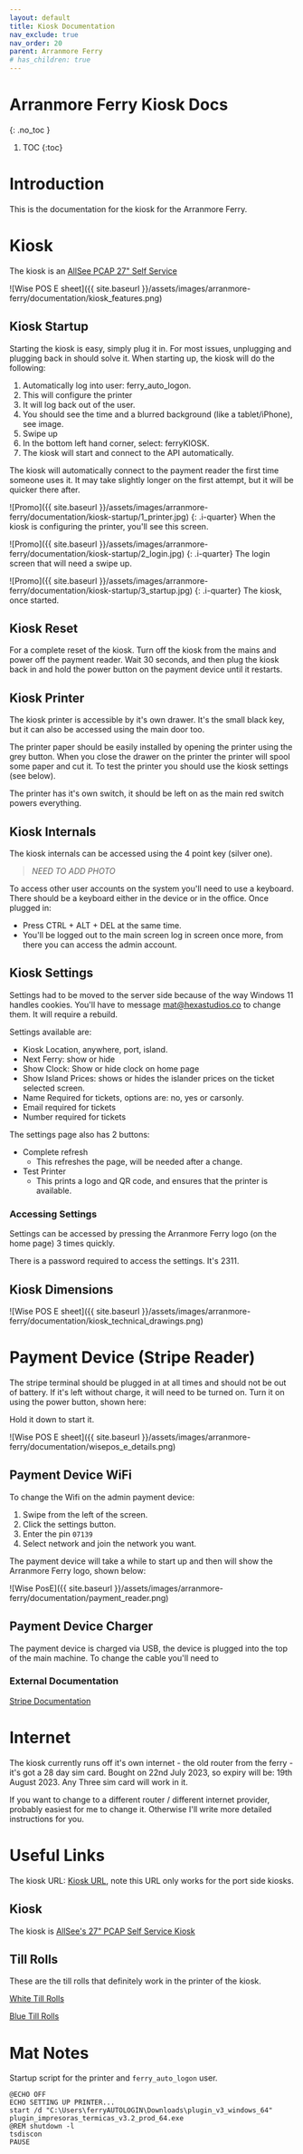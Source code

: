 ```yaml
---
layout: default
title: Kiosk Documentation
nav_exclude: true
nav_order: 20
parent: Arranmore Ferry
# has_children: true
---
```


# Arranmore Ferry Kiosk Docs
{: .no_toc }

1. TOC
{:toc}

# Introduction

This is the documentation for the kiosk for the Arranmore Ferry.

# Kiosk

The kiosk is an [AllSee PCAP 27" Self Service](https://www.allsee-tech.com/digital-signage-products/pcap-self-service-ordering-qsr-touch-screen.html) 

![Wise POS E sheet]({{ site.baseurl }}/assets/images/arranmore-ferry/documentation/kiosk_features.png)

## Kiosk Startup

Starting the kiosk is easy, simply plug it in. For most issues, unplugging and plugging back in should solve it. When starting up, the kiosk will do the following:

1. Automatically log into user: ferry_auto_logon.
2. This will configure the printer
3. It will log back out of the user.
4. You should see the time and a blurred background (like a tablet/iPhone), see image.
5. Swipe up
6. In the bottom left hand corner, select: ferryKIOSK.
7. The kiosk will start and connect to the API automatically.

The kiosk will automatically connect to the payment reader the first time someone uses it. It may take slightly longer on the first attempt, but it will be quicker there after.

![Promo]({{ site.baseurl }}/assets/images/arranmore-ferry/documentation/kiosk-startup/1_printer.jpg)
{: .i-quarter}
When the kiosk is configuring the printer, you'll see this screen.

![Promo]({{ site.baseurl }}/assets/images/arranmore-ferry/documentation/kiosk-startup/2_login.jpg)
{: .i-quarter}
The login screen that will need a swipe up.

![Promo]({{ site.baseurl }}/assets/images/arranmore-ferry/documentation/kiosk-startup/3_startup.jpg)
{: .i-quarter}
The kiosk, once started.

## Kiosk Reset

For a complete reset of the kiosk. Turn off the kiosk from the mains and power off the payment reader. Wait 30 seconds, and then plug the kiosk back in and hold the power button on the payment device until it restarts.

## Kiosk Printer

The kiosk printer is accessible by it's own drawer. It's the small black key, but it can also be accessed using the main door too.

The printer paper should be easily installed by opening the printer using the grey button. When you close the drawer on the printer the printer will spool some paper and cut it. To test the printer you should use the kiosk settings (see below).

The printer has it's own switch, it should be left on as the main red switch powers everything.

## Kiosk Internals

The kiosk internals can be accessed using the 4 point key (silver one).

> *NEED TO ADD PHOTO*

To access other user accounts on the system you'll need to use a keyboard. There should be a keyboard either in the device or in the office. Once plugged in:
- Press CTRL + ALT + DEL at the same time.
- You'll be logged out to the main screen log in screen once more, from there you can access the admin account.

## Kiosk Settings

Settings had to be moved to the server side because of the way Windows 11 handles cookies. You'll have to message [mat@hexastudios.co](mailto://mat@hexastudios.co) to change them. It will require a rebuild. 

Settings available are:
- Kiosk Location, anywhere, port, island.
- Next Ferry: show or hide
- Show Clock: Show or hide clock on home page
- Show Island Prices: shows or hides the islander prices on the ticket selected screen.
- Name Required for tickets, options are: no, yes or carsonly.
- Email required for tickets
- Number required for tickets

The settings page also has 2 buttons:
- Complete refresh
    - This refreshes the page, will be needed after a change.
- Test Printer
    - This prints a logo and QR code, and ensures that the printer is available.

### Accessing Settings

Settings can be accessed by pressing the Arranmore Ferry logo (on the home page) 3 times quickly.

There is a password required to access the settings. It's 2311.

## Kiosk Dimensions

![Wise POS E sheet]({{ site.baseurl }}/assets/images/arranmore-ferry/documentation/kiosk_technical_drawings.png)

# Payment Device (Stripe Reader)

The stripe terminal should be plugged in at all times and should not be out of battery. If it's left without charge, it will need to be turned on. Turn it on using the power button, shown here:

Hold it down to start it.

![Wise POS E sheet]({{ site.baseurl }}/assets/images/arranmore-ferry/documentation/wisepos_e_details.png)

## Payment Device WiFi

To change the Wifi on the admin payment device:
1. Swipe from the left of the screen.
2. Click the settings button.
3. Enter the pin `07139`
4. Select network and join the network you want.

The payment device will take a while to start up and then will show the Arranmore Ferry logo, shown below:

![Wise PosE]({{ site.baseurl }}/assets/images/arranmore-ferry/documentation/payment_reader.png)

## Payment Device Charger

The payment device is charged via USB, the device is plugged into the top of the main machine. To change the cable you'll need to 

### External Documentation

[Stripe Documentation](https://stripe.com/docs/terminal/readers/bbpos-wisepos-e)

# Internet

The kiosk currently runs off it's own internet - the old router from the ferry - it's got a 28 day sim card. Bought on 22nd July 2023, so expiry will be: 19th August 2023.
Any Three sim card will work in it.

If you want to change to a different router / different internet provider, probably easiest for me to change it. Otherwise I'll write more detailed instructions for you.


# Useful Links

The kiosk URL: [Kiosk URL](https://ferrykiosk.thearranmoreferry.com), note this URL only works for the port side kiosks.

## Kiosk

The kiosk is [AllSee's 27" PCAP Self Service Kiosk](https://www.allsee-tech.com/digital-signage-products/pcap-self-service-ordering-qsr-touch-screen.html)

## Till Rolls

These are the till rolls that definitely work in the printer of the kiosk.

[White Till Rolls](https://www.discounttillrolls.ie/thermal/80x70-thermal-till-rolls)

[Blue Till Rolls](https://www.discounttillrolls.ie/thermal-coloured/80x80-blue-thermal-till-rolls)

# Mat Notes

Startup script for the printer and `ferry_auto_logon` user.

```
@ECHO OFF
ECHO SETTING UP PRINTER...
start /d "C:\Users\ferryAUTOLOGIN\Downloads\plugin_v3_windows_64" plugin_impresoras_termicas_v3.2_prod_64.exe
@REM shutdown -l
tsdiscon
PAUSE
```
